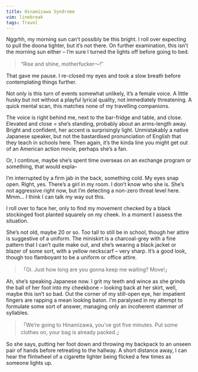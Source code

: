 ```yaml
---
title: Hinamizawa Syndrome
vim: linebreak
tags: Travel
---
```


Nggrhh, my morning sun can’t possibly be this bright. I roll over expecting to pull the doona tighter, but it’s not there. On further examination, this isn’t the morning sun either – I’m sure I turned the lights off before going to bed.

> “Rise and shine, motherfucker～!”

That gave me pause. I re-closed my eyes and took a slow breath before contemplating things further.

Not only is this turn of events somewhat unlikely, it’s a female voice. A little husky but not without a playful lyrical quality, not immediately threatening. A quick mental scan, this matches none of my travelling companions.

The voice is right behind me, next to the bar-fridge and table, and close. Elevated and close = she’s standing, probably about an arms-length away. Bright and confident, her accent is surprisingly light. Unmistakably a native Japanese speaker, but not the bastardised pronunciation of English that they teach in schools here. Then again, it’s the kinda line you might get out of an American action movie, perhaps she’s a fan.

Or, I continue, maybe she’s spent time overseas on an exchange program or something, that would expla–

I’m interrupted by a firm jab in the back, something cold. My eyes snap open. Right, yes. There’s a girl in my room. I don’t know who she is. She’s not aggressive right now, but I’m detecting a non-zero threat level here. Mmm… I think I can talk my way out this.

I roll over to face her, only to find my movement checked by a black stockinged foot planted squarely on my cheek. In a moment I assess the situation.

She’s not old, maybe 20 or so. Too tall to still be in school, though her attire is suggestive of a uniform. The miniskirt is a charcoal-grey with a fine pattern that I can’t quite make out, and she’s wearing a black jacket or blazer of some sort, with a yellow neckscarf – very sharp. It’s a good look, though too flamboyant to be a uniform or office attire.

> 「Oi. Just how long are you gonna keep me waiting? Move!」

Ah, she’s speaking Japanese now. I grit my teeth and wince as she grinds the ball of her foot into my cheekbone – looking back at her skirt, well, maybe this isn’t so bad. Out the corner of my still-open eye, her impatient fingers are rapping a mean looking baton. I’m paralysed in my attempt to formulate some sort of answer, managing only an incoherent stammer of syllables.

> 「We’re going to Hinamizawa, you’ve got five minutes. Put some clothes on, your bag is already packed.」

So she says, putting her foot down and throwing my backpack to an unseen pair of hands before retreating to the hallway. A short distance away, I can hear the flintwheel of a cigarette lighter being flicked a few times as someone lights up.

